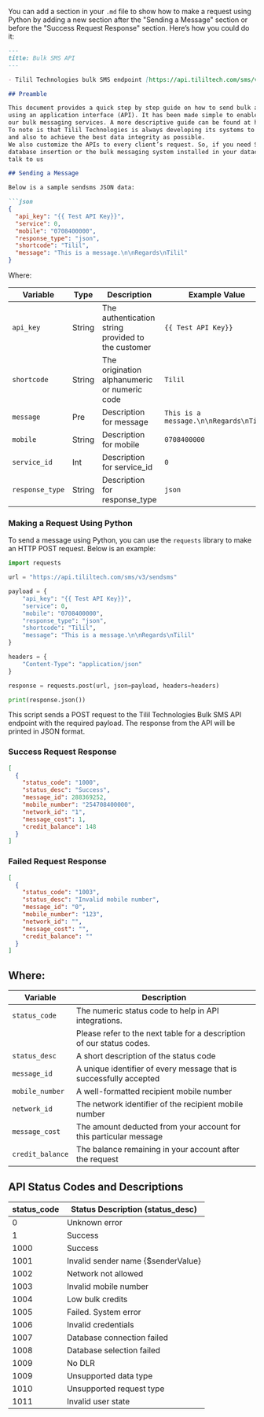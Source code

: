 You can add a section in your `.md` file to show how to make a request using Python by adding a new section after the "Sending a Message" section or before the "Success Request Response" section. Here’s how you could do it:

```markdown
---
title: Bulk SMS API
---

- Tilil Technologies bulk SMS endpoint [https://api.tililtech.com/sms/v3/sendsms](https://api.tililtech.com/sms/v3/sendsms)

## Preamble

This document provides a quick step by step guide on how to send bulk and premium messages
using an application interface (API). It has been made simple to enable a quick integration into
our bulk messaging services. A more descriptive guide can be found at http://tililtech.com.
To note is that Tilil Technologies is always developing its systems to suit every client’s needs
and also to achieve the best data integrity as possible.
We also customize the APIs to every client’s request. So, if you need SOAP, XML, Direct
database insertion or the bulk messaging system installed in your datacenter or in your intranet
talk to us

## Sending a Message

Below is a sample sendsms JSON data:

```json
{
  "api_key": "{{ Test API Key}}",
  "service": 0,
  "mobile": "0708400000",
  "response_type": "json",
  "shortcode": "Tilil",
  "message": "This is a message.\n\nRegards\nTilil"
}
```

Where:

| Variable        | Type   | Description                                        | Example Value                          |
| --------------- | ------ | -------------------------------------------------- | -------------------------------------- |
| `api_key`       | String | The authentication string provided to the customer | `{{ Test API Key}}`                    |
| `shortcode`     | String | The origination alphanumeric or numeric code       | `Tilil`                                |
| `message`       | Pre    | Description for message                            | `This is a message.\n\nRegards\nTilil` |
| `mobile`        | String | Description for mobile                             | `0708400000`                           |
| `service_id`    | Int    | Description for service_id                         | `0`                                    |
| `response_type` | String | Description for response_type                      | `json`                                 |

### Making a Request Using Python

To send a message using Python, you can use the `requests` library to make an HTTP POST request. Below is an example:

```python
import requests

url = "https://api.tililtech.com/sms/v3/sendsms"

payload = {
    "api_key": "{{ Test API Key}}",
    "service": 0,
    "mobile": "0708400000",
    "response_type": "json",
    "shortcode": "Tilil",
    "message": "This is a message.\n\nRegards\nTilil"
}

headers = {
    "Content-Type": "application/json"
}

response = requests.post(url, json=payload, headers=headers)

print(response.json())
```

This script sends a POST request to the Tilil Technologies Bulk SMS API endpoint with the required payload. The response from the API will be printed in JSON format.

### Success Request Response

```json
[
  {
    "status_code": "1000",
    "status_desc": "Success",
    "message_id": 288369252,
    "mobile_number": "254708400000",
    "network_id": "1",
    "message_cost": 1,
    "credit_balance": 148
  }
]
```

### Failed Request Response

```json
[
  {
    "status_code": "1003",
    "status_desc": "Invalid mobile number",
    "message_id": "0",
    "mobile_number": "123",
    "network_id": "",
    "message_cost": "",
    "credit_balance": ""
  }
]
```

## Where:

| Variable         | Description                                                           |
| ---------------- | --------------------------------------------------------------------- |
| `status_code`    | The numeric status code to help in API integrations.                  |
|                  | Please refer to the next table for a description of our status codes. |
| `status_desc`    | A short description of the status code                                |
| `message_id`     | A unique identifier of every message that is successfully accepted    |
| `mobile_number`  | A well-formatted recipient mobile number                              |
| `network_id`     | The network identifier of the recipient mobile number                 |
| `message_cost`   | The amount deducted from your account for this particular message     |
| `credit_balance` | The balance remaining in your account after the request               |

## API Status Codes and Descriptions

| status_code | Status Description (status_desc)   |
| ----------- | ---------------------------------- |
| 0           | Unknown error                      |
| 1           | Success                            |
| 1000        | Success                            |
| 1001        | Invalid sender name {$senderValue} |
| 1002        | Network not allowed                |
| 1003        | Invalid mobile number              |
| 1004        | Low bulk credits                   |
| 1005        | Failed. System error               |
| 1006        | Invalid credentials                |
| 1007        | Database connection failed         |
| 1008        | Database selection failed          |
| 1009        | No DLR                             |
| 1009        | Unsupported data type              |
| 1010        | Unsupported request type           |
| 1011        | Invalid user state                 |
```